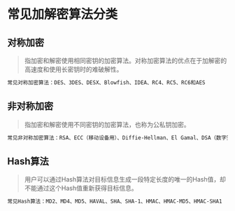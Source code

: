 # 常见加解密算法分类

## 对称加密
> 指加密和解密使用相同密钥的加密算法。对称加密算法的优点在于加解密的高速度和使用长密钥时的难破解性。

```bash
常见对称加密算法：DES、3DES、DESX、Blowfish、IDEA、RC4、RC5、RC6和AES
```


## 非对称加密

> 指加密和解密使用不同密钥的加密算法，也称为公私钥加密。

```bash
常见非对称加密算法：RSA、ECC（移动设备用）、Diffie-Hellman、El Gamal、DSA（数字签名用）
```
 
## Hash算法

> 用户可以通过Hash算法对目标信息生成一段特定长度的唯一的Hash值，却不能通过这个Hash值重新获得目标信息。

```bash
常见Hash算法：MD2、MD4、MD5、HAVAL、SHA、SHA-1、HMAC、HMAC-MD5、HMAC-SHA1
```
